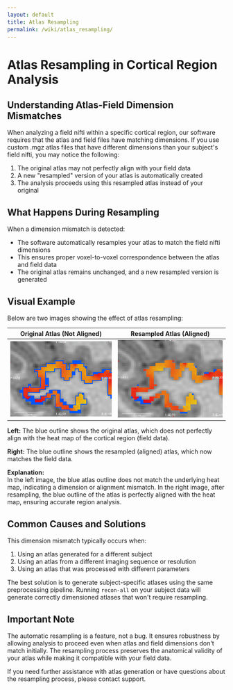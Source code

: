 ```yaml
---
layout: default
title: Atlas Resampling
permalink: /wiki/atlas_resampling/
---
```


# Atlas Resampling in Cortical Region Analysis

## Understanding Atlas-Field Dimension Mismatches

When analyzing a field nifti within a specific cortical region, our software requires that the atlas and field files have matching dimensions. If you use custom .mgz atlas files that have different dimensions than your subject's field nifti, you may notice the following:

1. The original atlas may not perfectly align with your field data
2. A new "resampled" version of your atlas is automatically created
3. The analysis proceeds using this resampled atlas instead of your original

## What Happens During Resampling

When a dimension mismatch is detected:

- The software automatically resamples your atlas to match the field nifti dimensions
- This ensures proper voxel-to-voxel correspondence between the atlas and field data
- The original atlas remains unchanged, and a new resampled version is generated

## Visual Example

Below are two images showing the effect of atlas resampling:

| Original Atlas (Not Aligned) | Resampled Atlas (Aligned) |
|-----------------------------|---------------------------|
| ![Original Atlas](../photos/atlas_under_field.png) | ![Resampled Atlas](../photos/aligned_atlas_under_field.png) |

**Left:** The blue outline shows the original atlas, which does not perfectly align with the heat map of the cortical region (field data).

**Right:** The blue outline shows the resampled (aligned) atlas, which now matches the field data.

**Explanation:**  
In the left image, the blue atlas outline does not match the underlying heat map, indicating a dimension or alignment mismatch. In the right image, after resampling, the blue outline of the atlas is perfectly aligned with the heat map, ensuring accurate region analysis.

## Common Causes and Solutions

This dimension mismatch typically occurs when:

1. Using an atlas generated for a different subject
2. Using an atlas from a different imaging sequence or resolution
3. Using an atlas that was processed with different parameters

The best solution is to generate subject-specific atlases using the same preprocessing pipeline. Running `recon-all` on your subject data will generate correctly dimensioned atlases that won't require resampling.

## Important Note

The automatic resampling is a feature, not a bug. It ensures robustness by allowing analysis to proceed even when atlas and field dimensions don't match initially. The resampling process preserves the anatomical validity of your atlas while making it compatible with your field data.

If you need further assistance with atlas generation or have questions about the resampling process, please contact support. 